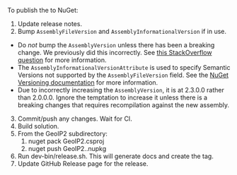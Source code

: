 To publish the to NuGet:

1. Update release notes.
2. Bump `AssemblyFileVersion` and `AssemblyInformationalVersion` if in use.
  * Do _not_ bump the `AssemblyVersion` unless there has been a breaking
    change. We previously did this incorrectly. See [this StackOverflow
    question](http://stackoverflow.com/questions/64602/what-are-differences-between-assemblyversion-assemblyfileversion-and-assemblyin)
    for more information.
  * The `AssemblyInformationalVersionAttribute` is used to specify Semantic
    Versions not supported by the `AssemblyFileVersion` field. See the
    [NuGet Versioning documentation](https://docs.nuget.org/create/versioning#creating-prerelease-packages)
    for more information.
  * Due to incorrectly increasing the `AssemblyVersion`, it is at 2.3.0.0
    rather than 2.0.0.0. Ignore the temptation to increase it unless there
    is a breaking changes that requires recompilation against the new
    assembly.
3. Commit/push any changes. Wait for CI.
4. Build solution.
5. From the GeoIP2 subdirectory:
   1. nuget pack GeoIP2.csproj
   2. nuget push GeoIP2.<version>.nupkg
6. Run dev-bin/release.sh. This will generate docs and create the tag.
7. Update GitHub Release page for the release.
